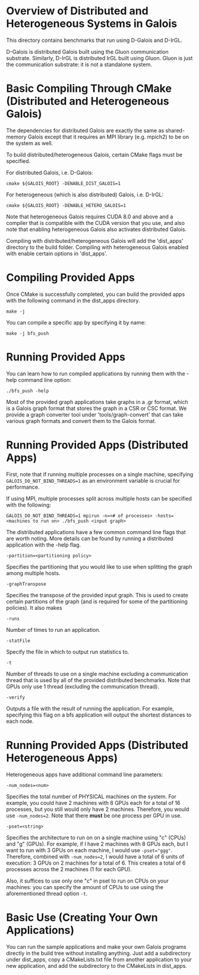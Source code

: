 Overview of Distributed and Heterogeneous Systems in Galois
================================================================================

This directory contains benchmarks that run using D-Galois and D-IrGL.

D-Galois is distributed Galois built using the Gluon communication substrate.
Similarly, D-IrGL is distributed IrGL built using Gluon. 
Gluon is just the communication substrate: it is not a standalone system.

Basic Compiling Through CMake (Distributed and Heterogeneous Galois)
================================================================================

The dependencies for distributed Galois are exactly the same as shared-memory
Galois except that it requires an MPI library (e.g. mpich2) to be on the 
system as well.

To build distributed/heterogeneous Galois, certain CMake flags must be 
specified.

For distributed Galois, i.e. D-Galois:

`cmake ${GALOIS_ROOT} -DENABLE_DIST_GALOIS=1`

For heterogeneous (which is also distributed) Galois, i.e. D-IrGL:

`cmake ${GALOIS_ROOT} -DENABLE_HETERO_GALOIS=1`

Note that heterogeneous Galois requires CUDA 8.0 and above and a compiler
that is compatible with the CUDA version that you use, and also note that
enabling heterogeneous Galois also activates distributed Galois.

Compiling with distributed/heterogeneous Galois will add the 'dist_apps' 
directory to the build folder. Compiling with heterogeneous Galois enabled with 
enable certain options in 'dist_apps'.

Compiling Provided Apps
================================================================================

Once CMake is successfully completed, you can build the provided apps with the 
following command in the dist_apps directory.

`make -j`

You can compile a specific app by specifying it by name:

`make -j bfs_push`

Running Provided Apps
================================================================================

You can learn how to run compiled applications by running them with the -help
command line option:

`./bfs_push -help`

Most of the provided graph applications take graphs in a .gr format, which
is a Galois graph format that stores the graph in a CSR or CSC format. We 
provide a graph converter tool under 'tools/graph-convert' that can take
various graph formats and convert them to the Galois format.

Running Provided Apps (Distributed Apps)
================================================================================

First, note that if running multiple processes on a single machine, specifying
`GALOIS_DO_NOT_BIND_THREADS=1` as an environment variable is crucial for 
performance.

If using MPI, multiple processes split across multiple hosts can be specified
with the following:

`GALOIS_DO_NOT_BIND_THREADS=1 mpirun -n=<# of processes> -hosts=<machines to run on> ./bfs_push <input graph>`

The distributed applications have a few common command line flags that are
worth noting. More details can be found by running a distributed application
with the -help flag.

`-partition=<partitioning policy>`

Specifies the partitioning that you would like to use when splitting the graph
among multiple hosts.

`-graphTranspose`

Specifies the transpose of the provided input graph. This is used to 
create certain partitions of the graph (and is required for some of the 
partitioning policies). It also makes 

`-runs`

Number of times to run an application.

`-statFile`

Specify the file in which to output run statistics to.

`-t`

Number of threads to use on a single machine excluding a communication thread
that is used by all of the provided distributed benchmarks. Note that 
GPUs only use 1 thread (excluding the communication thread).

`-verify`

Outputs a file with the result of running the application. For example, 
specifying this flag on a bfs application will output the shortest distances
to each node.

Running Provided Apps (Distributed Heterogeneous Apps)
================================================================================

Heterogeneous apps have additional command line parameters:

`-num_nodes=<num>`

Specifies the total number of PHYSICAL machines on the system. For example,
you could have 2 machines with 8 GPUs each for a total of 16 processes,
but you still would only have 2 machines. Therefore, you would use 
`-num_nodes=2`. Note that there **must** be one process per GPU in use.

`-pset=<string>`

Specifies the architecture to run on on a single machine using "c" (CPUs) and 
"g" (GPUs). For example, if I have 2 machines with 8 GPUs each, 
but I want to run with 3 GPUs on each machine, I would use `-pset="ggg"`. 
Therefore, combined with `-num_nodes=2`, I would have a total of 6 units of 
execution: 3 GPUs on 2 machines for a total of 6. This creates a total of
6 processes across the 2 machines (1 for each GPU).

Also, it suffices to use only one "c" in pset to run on CPUs on your machines: 
you can specify the amount of CPUs to use using the aforementioned thread 
option `-t`.

Basic Use (Creating Your Own Applications)
================================================================================

You can run the sample applications and make your own Galois programs directly
in the build tree without installing anything. Just add a subdirectory under
dist_apps, copy a CMakeLists.txt file from another application to your new
application, and add the subdirectory to the CMakeLists in dist_apps.
